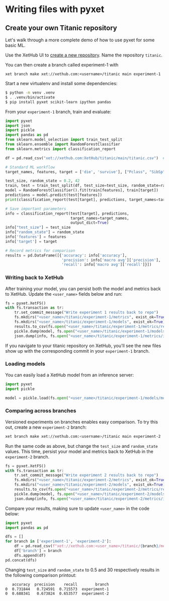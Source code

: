 Writing files with pyxet
========================

## Create your own Titanic repository

Let's walk through a more complete demo of how to use pyxet for some basic ML.

Use the XetHub UI to [create a new repository](https://xethub.com/xet/create). Name the repository `titanic`.

You can then create a branch called experiment-1 with

```
xet branch make xet://xethub.com:<username>/titanic main experiment-1
```

Start a new virtualenv and install some dependencies:

```sh
$ python -m venv .venv
$ . .venv/bin/activate
$ pip install pyxet scikit-learn ipython pandas
```

From your `experiment-1` branch, train and evaluate: 
```python
import pyxet
import json
import pickle
import pandas as pd
from sklearn.model_selection import train_test_split
from sklearn.ensemble import RandomForestClassifier
from sklearn.metrics import classification_report

df = pd.read_csv("xet://xethub.com:XetHub/titanic/main/titanic.csv")  # read data from XetHub

# Standard ML workflow
target_names, features, target = ['die', 'survive'], ["Pclass", "SibSp", "Parch"], "Survived"

test_size, random_state = 0.2, 42
train, test = train_test_split(df, test_size=test_size, random_state=random_state)
model = RandomForestClassifier().fit(train[features], train[target])
predictions = model.predict(test[features])
print(classification_report(test[target], predictions, target_names=target_names))

# Save important parameters
info = classification_report(test[target], predictions,
                             target_names=target_names,
                             output_dict=True)
info["test_size"] = test_size
info["random_state"] = random_state
info['features'] = features
info['target'] = target

# Record metrics for comparison
results = pd.DataFrame([{'accuracy': info['accuracy'],
                         'precision': info['macro avg']['precision'],
                         'recall': info['macro avg']['recall']}])
```

### Writing back to XetHub

After training your model, you can persist both the model and metrics back to XetHub.
Update the `<user_name>` fields below and run:

```python
fs = pyxet.XetFS()
with fs.transaction as tr:
    tr.set_commit_message("Write experiment 1 results back to repo")
    fs.mkdirs("<user_name>/titanic/experiment-1/metrics", exist_ok=True)
    fs.mkdirs("<user_name>/titanic/experiment-1/models", exist_ok=True)
    results.to_csv(fs.open("<user_name>/titanic/experiment-1/metrics/results.csv", "w"), index=False)  # write results
    pickle.dump(model, fs.open("<user_name>/titanic/experiment-1/models/model.pickle", 'wb'))  # save model
    json.dump(info, fs.open("<user_name>/titanic/experiment-1/metrics/info.json", 'w'))  # any other metadata
```

If you navigate to your titanic repository on XetHub, you'll see the new files show up 
with the corresponding commit in your `experiment-1` branch.

### Loading models

You can easily load a XetHub model from an inference server:

```python
import pyxet
import pickle

model = pickle.load(fs.open("<user_name>/titanic/experiment-1/models/model.pickle", 'rb')) 
```

### Comparing across branches

Versioned experiments on branches enables easy comparison.
To try this out, create a new `experiment-2` branch:
```sh
xet branch make xet://xethub.com:<username>/titanic main experiment-2
```

Run the same code as above, but change the `test_size` and `random_state` values. This time, persist 
your model and metrics back to XetHub in the `experiment-2` branch.

```python
fs = pyxet.XetFS()
with fs.transaction as tr:
    tr.set_commit_message("Write experiment 2 results back to repo")
    fs.mkdirs("<user_name>/titanic/experiment-2/metrics", exist_ok=True)
    fs.mkdirs("<user_name>/titanic/experiment-2/models", exist_ok=True)
    results.to_csv(fs.open("<user_name>/titanic/experiment-2/metrics/results.csv", "w"), index=False)  # write results
    pickle.dump(model, fs.open("<user_name>/titanic/experiment-2/models/model.pickle", 'wb'))  # save model
    json.dump(info, fs.open("<user_name>/titanic/experiment-2/metrics/info.json", 'w'))  # any other metadata
```

Compare your results, making sure to update `<user_name>` in the code below:

```python
import pyxet
import pandas as pd

dfs = []
for branch in ['experiment-1', 'experiment-2']:
    df = pd.read_csv(f"xet://xethub.com:<user_name>/titanic/{branch}/metrics/results.csv")
    df['branch'] = branch
    dfs.append(df)
pd.concat(dfs)
```

Changing `test_size` and `random_state` to 0.5 and 30 respectively results in the following comparison printout:

```sh
   accuracy  precision    recall        branch
0  0.731844   0.724591  0.715573  experiment-1
0  0.688341   0.673824  0.653577  experiment-2
```

